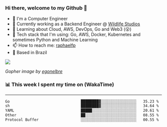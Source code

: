 ### Hi there, welcome to my Github 👋

- 📖 I'm a Computer Engineer
- 🔭 Currently working as a Backend Engineer @ [Wildlife Studios](https://wildlifestudios.com/)
- 🌱 Learning about Cloud, AWS, DevOps, Go and Web3 (😲)
- 🚀 Tech stack that I'm using: Go, AWS, Docker, Kubernetes and sometimes Python and Machine Learning
- 📫 How to reach me: [raphaelfp](https://linkedin.com/in/raphaelfp)
- 🏡 Based in Brazil

![](https://github.com/raphaelfp/gophers/blob/master/.thumb/animation/morning-coffee-3x.gif)

*Gopher image by [egonelbre](https://github.com/egonelbre/)*

### 📊 This week I spent my time on (WakaTime)

---

<!--START_SECTION:waka-->

```txt
Go                                ████████▓░░░░░░░░░░░░░░░░   35.23 %
sh                                ████████▓░░░░░░░░░░░░░░░░   34.64 %
YAML                              █████░░░░░░░░░░░░░░░░░░░░   20.61 %
Other                             ██░░░░░░░░░░░░░░░░░░░░░░░   08.55 %
Protocol Buffer                   ░░░░░░░░░░░░░░░░░░░░░░░░░   00.55 %
```

<!--END_SECTION:waka-->
